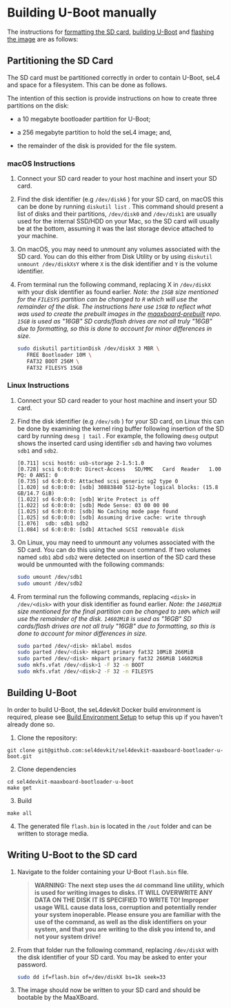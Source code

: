 # Building U-Boot manually 

The instructions for [formatting the SD card](#partitioning-the-sd-card), [building U-Boot](#building-u-boot) and [flashing the image](#writing-u-boot-to-the-sd-card) are as follows:
## Partitioning the SD Card

The SD card must be partitioned correctly in order to contain U-Boot, seL4 and space for a filesystem. This can be done as follows.

The intention of this section is provide instructions on how to create three partitions on the disk:

- a 10 megabyte bootloader partition for U-Boot;

- a 256 megabyte partition to hold the seL4 image; and,

- the remainder of the disk is provided for the file system.

### macOS Instructions

1. Connect your SD card reader to your host machine and insert your SD card.

2. Find the disk identifier (e.g `/dev/disk6` ) for your SD card, on macOS this can be done by running `diskutil list` . This command should present a list of disks and their partitions, `/dev/disk0` and `/dev/disk1` are usually used for the internal SSD/HDD on your Mac, so the SD card will usually be at the bottom, assuming it was the last storage device attached to your machine.

3. On macOS, you may need to unmount any volumes associated with the SD card. You can do this either from Disk Utility or by using `diskutil unmount /dev/diskXsY` where `X` is the disk identifier and `Y` is the volume identifier.

4. From terminal run the following command, replacing X in `/dev/diskX` with your disk identifier as found earlier. *Note: the `15GB` size mentioned for the `FILESYS` partition can be changed to `R` which will use the remainder of the disk. The instructions here use `15GB` to reflect what was used to create the prebuilt images in the [maaxboard-prebuilt](https://github.com/sel4devkit/maaxboard-prebuilt) repo. `15GB` is used as "16GB" SD cards/flash drives are not all truly "16GB" due to formatting, so this is done to account for minor differences in size.*

   ```sh
   sudo diskutil partitionDisk /dev/diskX 3 MBR \
      FREE Bootloader 10M \
      FAT32 BOOT 256M \
      FAT32 FILESYS 15GB
   ```

### Linux Instructions

1. Connect your SD card reader to your host machine and insert your SD card.

2. Find the disk identifier (e.g `/dev/sdb` ) for your SD card, on Linux this can be done by examining the kernel ring buffer following insertion of the SD card by running `dmesg | tail` . For example, the following `dmesg` output shows the inserted card using identifier `sdb` and having two volumes `sdb1` and `sdb2`.

   ```text
   [0.711] scsi host6: usb-storage 2-1.5:1.0
   [0.728] scsi 6:0:0:0: Direct-Access   SD/MMC   Card  Reader   1.00 PQ: 0 ANSI: 0
   [0.735] sd 6:0:0:0: Attached scsi generic sg2 type 0
   [1.020] sd 6:0:0:0: [sdb] 30883840 512-byte logical blocks: (15.8 GB/14.7 GiB)
   [1.022] sd 6:0:0:0: [sdb] Write Protect is off
   [1.022] sd 6:0:0:0: [sdb] Mode Sense: 03 00 00 00
   [1.025] sd 6:0:0:0: [sdb] No Caching mode page found
   [1.025] sd 6:0:0:0: [sdb] Assuming drive cache: write through
   [1.076]  sdb: sdb1 sdb2
   [1.084] sd 6:0:0:0: [sdb] Attached SCSI removable disk
   ```

3. On Linux, you may need to unmount any volumes associated with the SD card. You can do this using the `umount` command. If two volumes named `sdb1` abd `sdb2` were detected on insertion of the SD card these would be unmounted with the following commands:

   ```sh
   sudo umount /dev/sdb1
   sudo umount /dev/sdb2
   ```

4. From terminal run the following commands, replacing `<disk>` in `/dev/<disk>` with your disk identifier as found earlier. *Note: the `14602MiB` size mentioned for the final partition can be changed to `100%` which will use the remainder of the disk. `14602MiB` is used as "16GB" SD cards/flash drives are not all truly "16GB" due to formatting, so this is done to account for minor differences in size.*

   ```sh
   sudo parted /dev/<disk> mklabel msdos
   sudo parted /dev/<disk> mkpart primary fat32 10MiB 266MiB
   sudo parted /dev/<disk> mkpart primary fat32 266MiB 14602MiB
   sudo mkfs.vfat /dev/<disk>1 -F 32 -n BOOT
   sudo mkfs.vfat /dev/<disk>2 -F 32 -n FILESYS
   ```

## Building U-Boot

In order to build U-Boot, the seL4devkit Docker build environment is required, please see [Build Environment Setup](build_environment_setup.md) to setup this up if you haven't already done so.

1. Clone the repository:
```
git clone git@github.com:sel4devkit/sel4devkit-maaxboard-bootloader-u-boot.git
```

2. Clone dependencies 
```
cd sel4devkit-maaxboard-bootloader-u-boot
make get
```

3. Build
```
make all
```

4. The generated file `flash.bin` is located in the `/out` folder and can be written to storage media.


## Writing U-Boot to the SD card

1. Navigate to the folder containing your U-Boot `flash.bin` file. 

    > **WARNING: The next step uses the `dd` command line utility, which is used for writing images to disks. IT WILL OVERWRITE ANY DATA ON THE DISK IT IS SPECIFIED TO WRITE TO! Improper usage WILL cause data loss, corruption and potentially render your system inoperable. Please ensure you are familiar with the use of the command, as well as the disk identifiers on your system, and that you are writing to the disk you intend to, and not your system drive!**

2. From that folder run the following command, replacing `/dev/diskX` with the disk identifier of your SD card. You may be asked to enter your password.

    ```sh
    sudo dd if=flash.bin of=/dev/diskX bs=1k seek=33
    ```

3. The image should now be written to your SD card and should be bootable by the MaaXBoard.


